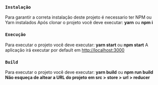 ### `Instalação`

Para garantir a correta instalação deste projeto é necessario ter NPM ou Yarn instalados
Após clonar o projeto você deve executar: <b>yarn</b> ou <b>npm i</b>

### `Execução`

Para executar o projeto você deve executar: <b>yarn start</b> ou <b>npm start</b>
A aplicação irá executar por default em [http://localhost:3000](http://localhost:3000)

### `Build`

Para executar o projeto você deve executar: <b>yarn build</b> ou <b>npm run build</b>
<b>Não esqueça de altear a URL do projeto em src > store > url > reducer</b>
